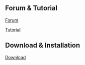 ## Forum & Tutorial
[Forum](https://gromacs.bioexcel.eu/)
 
[Tutorial](http://www.mdtutorials.com/gmx/)

## Download & Installation
[Download](https://manual.gromacs.org/documentation/)
